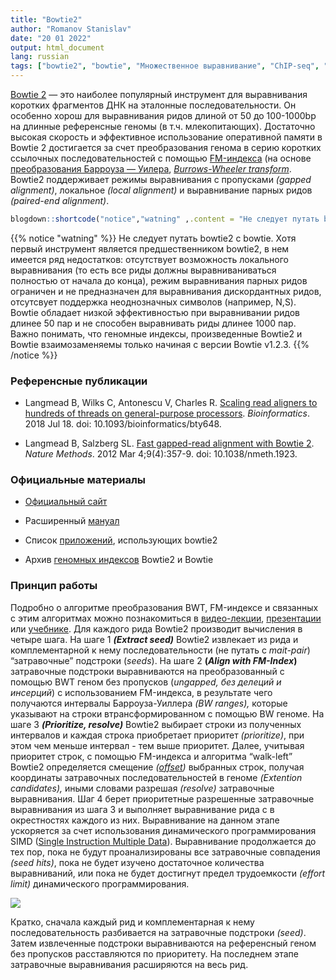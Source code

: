 ```yaml
---
title: "Bowtie2"
author: "Romanov Stanislav"
date: "20 01 2022"
output: html_document
lang: russian
tags: ["bowtie2", "bowtie", "Множественное выравнивание", "ChIP-seq", "Fastq alignment"]
---
```


[Bowtie 2](http://bowtie-bio.sourceforge.net/bowtie2/index.shtml) — это наиболее популярный инструмент для выравнивания коротких фрагментов ДНК на эталонные последовательности. Он особенно хорош для выравнивания ридов длиной от 50 до 100-1000bp на длинные референсные геномы (в т.ч. млекопитающих). Достаточно высокая скорость и эффективное использование оперативной памяти в Bowtie 2 достигается за счет преобразования генома в серию коротких ссылочных последовательностей с помощью [FM-индекса](http://en.wikipedia.org/wiki/FM-index) (на основе [преобразования Барроуза — Уилера](https://mf.grsu.by/UchProc/livak/po/comprsite/theory_bwt.html), [*Burrows-Wheeler transform*](https://ru.wikipedia.org/wiki/%D0%9F%D1%80%D0%B5%D0%BE%D0%B1%D1%80%D0%B0%D0%B7%D0%BE%D0%B2%D0%B0%D0%BD%D0%B8%D0%B5_%D0%91%D0%B0%D1%80%D1%80%D0%BE%D1%83%D0%B7%D0%B0_%E2%80%94_%D0%A3%D0%B8%D0%BB%D0%B5%D1%80%D0%B0#:~:text=%D0%9F%D1%80%D0%B5%D0%BE%D0%B1%D1%80%D0%B0%D0%B7%D0%BE%D0%B2%D0%B0%D0%BD%D0%B8%D0%B5%20%D0%91%D0%B0%D1%80%D1%80%D0%BE%D1%83%D0%B7%D0%B0%20%E2%80%94%20%D0%A3%D0%B8%D0%BB%D0%B5%D1%80%D0%B0%20(Burrows%2D,BWT%20%D0%B8%D1%81%D0%BF%D0%BE%D0%BB%D1%8C%D0%B7%D1%83%D0%B5%D1%82%D1%81%D1%8F%20%D0%B2%20%D0%B0%D1%80%D1%85%D0%B8%D0%B2%D0%B0%D1%82%D0%BE%D1%80%D0%B5%20bzip2.),%20*BWT*). Bowtie2 поддерживает режимы выравнивания с пропусками *(gapped alignment)*, локальное *(local alignment)* и выравнивание парных ридов *(paired-end alignment)*.

``` r
blogdown::shortcode("notice","watning" ,.content = "Не следует путать bowtie2 с bowtie. Хотя первый инструмент является предшественником bowtie2, в нем имеется ряд недостатков: отсутствует возможность локального выравнивания (то есть все риды должны выравниваниваться полностью от начала до конца), режим выравнивания парных ридов ограничен и не предназначен для выравнивания дискордантных ридов, отсутсвует поддержка неоднозначных символов (например, N,S). Bowtie обладает низкой эффективностью при выравнивании ридов длинее 50 пар и не способен выравнивать риды длинее 1000 пар. Важно понимать, что геномные индексы, произведенные Bowtie2 и Bowtie взаимозаменяемы только начиная с версии Bowtie v1.2.3.")
```

{{% notice "watning" %}}
Не следует путать bowtie2 с bowtie. Хотя первый инструмент является предшественником bowtie2, в нем имеется ряд недостатков: отсутствует возможность локального выравнивания (то есть все риды должны выравниваниваться полностью от начала до конца), режим выравнивания парных ридов ограничен и не предназначен для выравнивания дискордантных ридов, отсутсвует поддержка неоднозначных символов (например, N,S). Bowtie обладает низкой эффективностью при выравнивании ридов длинее 50 пар и не способен выравнивать риды длинее 1000 пар. Важно понимать, что геномные индексы, произведенные Bowtie2 и Bowtie взаимозаменяемы только начиная с версии Bowtie v1.2.3.
{{% /notice %}}

### Референсные публикации

-   Langmead B, Wilks C, Antonescu V, Charles R. [Scaling read aligners to hundreds of threads on general-purpose processors](https://doi.org/10.1093/bioinformatics/bty648). *Bioinformatics*. 2018 Jul 18. doi: 10.1093/bioinformatics/bty648.

-   Langmead B, Salzberg SL. [Fast gapped-read alignment with Bowtie 2](https://www.nature.com/articles/nmeth.1923). *Nature Methods*. 2012 Mar 4;9(4):357-9. doi: 10.1038/nmeth.1923.

### Официальные материалы

-   [Официальный сайт](http://bowtie-bio.sourceforge.net/bowtie2/index.shtml)

-   Расширенный [мануал](http://bowtie-bio.sourceforge.net/bowtie2/manual.shtml)

-   Список [приложений](http://bowtie-bio.sourceforge.net/bowtie2/other_tools.shtml), использующих bowtie2

-   Архив [геномных индексов](https://benlangmead.github.io/aws-indexes/bowtie) Bowtie2 и Bowtie

### Принцип работы

Подробно о алгоритме преобразования BWT, FM-индексе и связанных с этим алгоритмах можно познакомиться в [видео-лекции](https://www.youtube.com/watch?v=P3ORBMon8aw), [презентации](https://www.cs.jhu.edu/~langmea/resources/lecture_notes/bwt_and_fm_index.pdf) или [учебнике](https://www.cs.cmu.edu/~15451-f18/lectures/lec25-bwt.pdf). Для каждого рида Bowtie2 производит вычисления в четыре шага. На шаге 1 ***(Extract seed)*** Bowtie2 извлекает из рида и комплементарной к нему последовательности (не путать с *mait-pair*) “затравочные” подстроки (*seeds*). На шаге 2 **(*Align with FM-Index*)** затравочные подстроки выравниваются на преобразованный с помощью BWT геном без пропусков (*ungapped, без делеций и инсерций*) с использованием FM-индекса, в результате чего получаются интервалы Барроуза-Уиллера *(BW ranges),* которые указывают на строки втрансформированном с помощью BW геноме. На шаге 3 ***(Prioritize, resolve)*** Bowtie2 выбирает строки из полученных интервалов и каждая строка приобретает приоритет *(prioritize)*, при этом чем меньше интервал - тем выше приоритет. Далее, учитывая приоритет строк, с помощью FM-индекса и алгоритма “walk-left” Bowtie2 определяется смещение *([offset](https://ru.wikipedia.org/wiki/%D0%A1%D0%BC%D0%B5%D1%89%D0%B5%D0%BD%D0%B8%D0%B5_(%D0%B8%D0%BD%D1%84%D0%BE%D1%80%D0%BC%D0%B0%D1%82%D0%B8%D0%BA%D0%B0)#:~:text=%D0%92%20%D0%B8%D0%BD%D1%84%D0%BE%D1%80%D0%BC%D0%B0%D1%82%D0%B8%D0%BA%D0%B5%2C%20%D1%81%D0%BC%D0%B5%D1%89%D0%B5%D0%BD%D0%B8%D0%B5%20%D0%B2%D0%BD%D1%83%D1%82%D1%80%D0%B8%20%D0%BC%D0%B0%D1%81%D1%81%D0%B8%D0%B2%D0%B0,%D0%BE%D0%B4%D0%BD%D0%BE%D0%B3%D0%BE%20%D0%B8%20%D1%82%D0%BE%D0%B3%D0%BE%20%D0%B6%D0%B5%20%D0%BE%D0%B1%D1%8A%D0%B5%D0%BA%D1%82%D0%B0.))* выбранных строк, получая координаты затравочных последовательностей в геноме *(Extention candidates),* иными словами разрешая *(resolve)* затравочные выравнивания. Шаг 4 берет приоритетные разрешенные затравочные выравнивания из шага 3 и выполняет выравнивание рида с в окрестностях каждого из них. Выравнивание на данном этапе ускоряется за счет использования динамического программирования SIMD ([Single Instruction Multiple Data](https://ru.wikipedia.org/wiki/SIMD)). Выравнивание продолжается до тех пор, пока не будут проанализированы все затравочные совпадения *(seed hits)*, пока не будет изучено достаточное количества выравниваний, или пока не будет достигнут предел трудоемкости *(effort limit)* динамического программирования.

![](/Bioinformatics/Bowtie2.files/workflow.png)

Кратко, сначала каждый рид и комплементарная к нему последовательность разбивается на затравочные подстроки *(seed)*. Затем извлеченные подстроки выравниваются на референсный геном без пропусков расставляются по приоритету. На последнем этапе затравочные выравнивания расширяются на весь рид.
